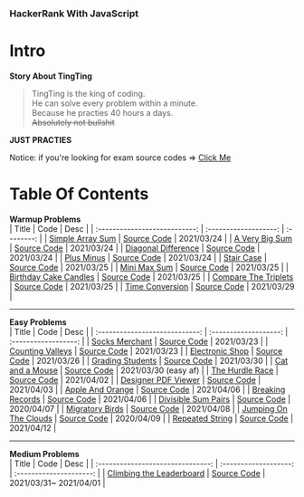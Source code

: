 ### HackerRank With JavaScript

# Intro 
**Story About TingTing**
> TingTing is the king of coding.  
He can solve every problem within a minute.  
Because he practies 40 hours a days.  
~~Absolutely not bullshit~~

**JUST PRACTIES** 

Notice: if you're looking for exam source codes =>  [Click Me](EXAM.md)
# Table Of Contents  
**Warmup Problems**  
|             Title             |         Code          |    Desc    |
| :---------------------------: | :-------------------: | :--------: |
|   [Simple Array Sum][2web]    | [Source Code][2code]  | 2021/03/24 |
|    [A Very Big Sum][3web]     | [Source Code][2code]  | 2021/03/24 |
|  [Diagonal Difference][4web]  | [Source Code][4code]  | 2021/03/24 |
|      [Plus Minus][5web]       | [Source Code][5code]  | 2021/03/24 |
|      [Stair Case][6web]       | [Source Code][6code]  | 2021/03/25 |
|     [Mini Max Sum][7web]      | [Source Code][7code]  | 2021/03/25 |
| [Birthday Cake Candles][8web] | [Source Code][8code]  | 2021/03/25 |
| [Compare The Triplets][9web]  | [Source Code][9code]  | 2021/03/25 |
|   [Time Conversion][12web]    | [Source Code][12code] | 2021/03/29 |


---
**Easy Problems**  
|             Title              |         Code          |         Desc         |
| :----------------------------: | :-------------------: | :------------------: |
|     [Socks Merchant][1web]     | [Source Code][1code]  |      2021/03/23      |
|   [Counting Valleys][10web]    | [Source Code][10code] |      2021/03/23      |
|    [Electronic Shop][11web]    | [Source Code][11code] |      2021/03/26      |
|   [Grading Students][13web]    | [Source Code][13code] |      2021/03/30      |
|    [Cat and a Mouse][14web]    | [Source Code][14code] | 2021/03/30 (easy af) |
|    [The Hurdle Race][16web]    | [Source Code][16code] |      2021/04/02      |
|  [Designer PDF Viewer][17web]  | [Source Code][17code] |      2021/04/03      |
|   [Apple And Orange][18web]    | [Source Code][18code] |      2021/04/06      |
|   [Breaking Records][19web]    | [Source Code][19code] |      2021/04/06      |
|  [Divisible Sum Pairs][20web]  | [Source Code][20code] |      2020/04/07      |
|    [Migratory Birds][21web]    | [Source Code][21code] |      2021/04/08      |
| [Jumping On The Clouds][22web] | [Source Code][22code] |      2020/04/09      |
|    [Repeated String][23web]    | [Source Code][23code] |      2021/04/12      |

---
**Medium Problems**  
|               Title               |         Code          |          Desc           |
| :-------------------------------: | :-------------------: | :---------------------: |
| [Climbing the Leaderboard][15web] | [Source Code][15code] | 2021/03/31~  2021/04/01 |





<!-- URL Below -->
[1web]:https://www.hackerrank.com/challenges/sock-merchant/problem
[1code]:./src/easy/socksMerchant.js

[2web]:https://www.hackerrank.com/challenges/simple-array-sum/problem
[2code]:./src/warmup/simpleArraySum.js

[3web]:https://www.hackerrank.com/challenges/a-very-big-sum/problem

[4web]:https://www.hackerrank.com/challenges/diagonal-difference/problem
[4code]:./src/warmup/diagonalDifference.js

[5web]:https://www.hackerrank.com/challenges/plus-minus/problem
[5code]:./src/warmup/plusMinus.js

[6web]:https://www.hackerrank.com/challenges/staircase/problem
[6code]:./src/warmup/stairCase.js

[7web]:https://www.hackerrank.com/challenges/mini-max-sum/problem
[7code]:./src/warmup/miniMaxSum.js

[8web]:https://www.hackerrank.com/challenges/birthday-cake-candles/problem
[8code]:./src/warmup/birthdayCakeCandles.js

[9web]:https://www.hackerrank.com/challenges/compare-the-triplets/problem
[9code]:./src/warmup/compareTheTriplets.js

[10web]:https://www.hackerrank.com/challenges/counting-valleys/problem
[10code]:./src/easy/countingValleys.js

[11web]:https://www.hackerrank.com/challenges/electronics-shop/problem
[11code]:./src/easy/electronicsShop.js

[12web]:https://www.hackerrank.com/challenges/time-conversion/problem
[12code]:./src/warmup/timeConversion.js

[13web]:https://www.hackerrank.com/challenges/grading/problem
[13code]:./src/easy/gradingStudents.js

[14web]:https://www.hackerrank.com/challenges/cats-and-a-mouse/problem
[14code]:./src/easy/catAndMouse.js

[15web]:https://www.hackerrank.com/challenges/climbing-the-leaderboard/problem
[15code]:./src/medium/climbingTheLeaderboard.js

[16web]:https://www.hackerrank.com/challenges/the-hurdle-race/problem
[16code]:./src/easy/hurdleRace.js

[17web]:https://www.hackerrank.com/challenges/designer-pdf-viewer/problem
[17code]:./src/easy/designerPdfViewer.js

[18web]:https://www.hackerrank.com/challenges/apple-and-orange/problem
[18code]:./src/easy/appleAndOrange.js

[19web]:https://www.hackerrank.com/challenges/breaking-best-and-worst-records/problem
[19code]:./src/easy/breakingRecords.js

[20web]:https://www.hackerrank.com/challenges/divisible-sum-pairs/problem
[20code]:./src/easy/divisibleSumPairs.js


[21web]:https://www.hackerrank.com/challenges/migratory-birds/problem
[21code]:./src/easy/migratoryBirds.js

[22web]:https://www.hackerrank.com/challenges/jumping-on-the-clouds/problem
[22code]:./src/easy/jumpingOnTheClouds.js

[23web]:https://www.hackerrank.com/challenges/repeated-string/problem
[23code]:./src/easy/repeatedString.js